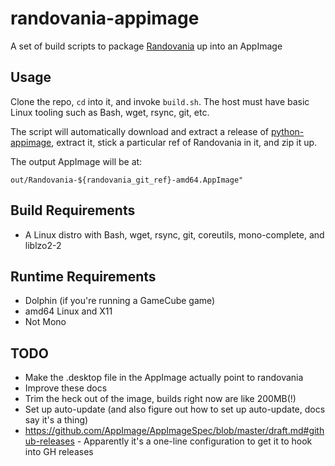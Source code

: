 # randovania-appimage

A set of build scripts to package [Randovania](https://github.com/randovania/randovania) up into an AppImage

## Usage

Clone the repo, `cd` into it, and invoke `build.sh`. The host must have basic Linux tooling such as Bash, wget, rsync, git, etc.

The script will automatically download and extract a release of [python-appimage](https://github.com/niess/python-appimage), extract it, stick a particular ref of Randovania in it, and zip it up.

The output AppImage will be at:

```
out/Randovania-${randovania_git_ref}-amd64.AppImage"
```

## Build Requirements

* A Linux distro with Bash, wget, rsync, git, coreutils, mono-complete, and liblzo2-2

## Runtime Requirements

* Dolphin (if you're running a GameCube game)
* amd64 Linux and X11
* Not Mono

## TODO

* Make the .desktop file in the AppImage actually point to randovania
* Improve these docs
* Trim the heck out of the image, builds right now are like 200MB(!)
* Set up auto-update (and also figure out how to set up auto-update, docs say it's a thing)
 * https://github.com/AppImage/AppImageSpec/blob/master/draft.md#github-releases - Apparently it's a one-line configuration to get it to hook into GH releases
